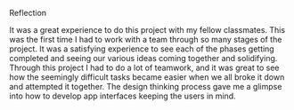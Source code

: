 Reflection

It was a great experience to do this project with my fellow classmates. This was the first time I had to work with a team through so many stages of the project. It was a satisfying experience to see each of the phases getting completed and seeing our various ideas coming together and solidifying. Through this project I had to do a lot of teamwork, and it was great to see how the seemingly difficult tasks became easier when we all broke it down and attempted it together. The design thinking process gave me a glimpse into how to develop app interfaces keeping the users in mind.
